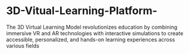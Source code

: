 # 3D-Vitual-Learning-Platform-
The 3D Virtual Learning Model revolutionizes education by combining immersive VR and AR technologies with interactive simulations to create accessible, personalized, and hands-on learning experiences across various fields 
